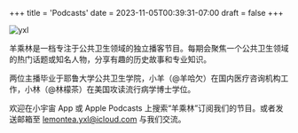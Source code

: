 +++
title = 'Podcasts'
date = 2023-11-05T00:39:31-07:00
draft = false
+++

![yxl](/img/podcast.png)

羊乘林是一档专注于公共卫生领域的独立播客节目。每期会聚焦一个公共卫生领域的热门话题或知名人物，分享有趣的历史故事和专业知识。

两位主播毕业于耶鲁大学公共卫生学院，小羊（@羊哈欠）在国内医疗咨询机构工作，小林（@林檬茶）在美国攻读流行病学博士学位。

欢迎在小宇宙 App 或 Apple Podcasts 上搜索“羊乘林”订阅我们的节目。或者发送邮箱至 lemontea.yxl@icloud.com 与我们交流。